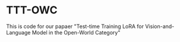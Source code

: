# TTT-OWC

This is code for our papaer "Test-time Training LoRA for Vision-and-Language Model in the Open-World Category"
